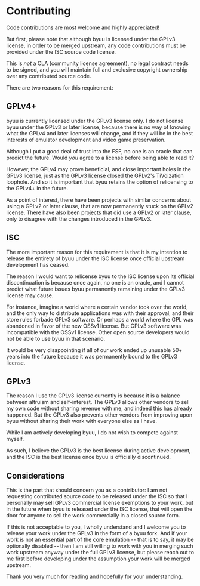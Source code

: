 Contributing
============

Code contributions are most welcome and highly appreciated!

But first, please note that although byuu is licensed under the GPLv3 license,
in order to be merged upstream, any code contributions must be provided under
the ISC source code license.

This is *not* a CLA (community license agreement), no legal contract needs to be
signed, and you will maintain full and exclusive copyright ownership over any
contributed source code.

There are two reasons for this requirement:

GPLv4+
------

byuu is currently licensed under the GPLv3 license only. I do not license byuu
under the GPLv3 or later license, because there is no way of knowing what the
GPLv4 and later licenses will change, and if they will be in the best interests
of emulator development and video game preservation.

Although I put a good deal of trust into the FSF, no one is an oracle that can
predict the future. Would *you* agree to a license before being able to read it?

However, the GPLv4 may prove beneficial, and close important holes in the GPLv3
license, just as the GPLv3 license closed the GPLv2's TiVoization loophole. And
so it is important that byuu retains the option of relicensing to the GPLv4+ in
the future.

As a point of interest, there have been projects with similar concerns about
using a GPLv2 or later clause, that are now permanently stuck on the GPLv2
license. There have also been projects that did use a GPLv2 or later clause,
only to disagree with the changes introduced in the GPLv3.

ISC
---

The more important reason for this requirement is that it is my intention to
release the entirety of byuu under the ISC license once official upstream
development has ceased.

The reason I would want to relicense byuu to the ISC license upon its official
discontinuation is because once again, no one is an oracle, and I cannot predict
what future issues byuu permanently remaining under the GPLv3 license may
cause.

For instance, imagine a world where a certain vendor took over the world, and
the only way to distribute applications was with their approval, and their store
rules forbade GPLv3 software. Or perhaps a world where the GPL was abandoned in
favor of the new OSSv1 license. But GPLv3 software was incompatible with the
OSSv1 license. Other open source developers would not be able to use byuu in
that scenario.

It would be very disappointing if all of our work ended up unusable 50+ years
into the future because it was permanently bound to the GPLv3 license.

GPLv3
-----

The reason I use the GPLv3 license currently is because it is a balance between
altruism and self-interest. The GPLv3 allows other vendors to sell my own code
without sharing revenue with me, and indeed this has already happened. But the
GPLv3 also prevents other vendors from improving upon byuu without sharing
their work with everyone else as I have.

While I am actively developing byuu, I do not wish to compete against myself.

As such, I believe the GPLv3 is the best license during active development, and
the ISC is the best license once byuu is officially discontinued.

Considerations
--------------

This is the part that should concern you as a contributor: I am not requesting
contributed source code to be released under the ISC so that I personally may
sell GPLv3 commercial license exemptions to your work, but in the future when
byuu is released under the ISC license, that will open the door for anyone to
sell the work commercially in a closed source form.

If this is not acceptable to you, I wholly understand and I welcome you to
release your work under the GPLv3 in the form of a byuu fork. And if your work
is not an essential part of the core emulation -- that is to say, it may be
optionally disabled -- then I am still willing to work with you in merging such
work upstream anyway under the full GPLv3 license, but please reach out to me
first before developing under the assumption your work will be merged upstream.

Thank you very much for reading and hopefully for your understanding.
